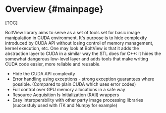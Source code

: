 Overview {#mainpage}
========
[TOC]

BoltView library aims to serve as a set of tools set for basic image manipulation in CUDA environment. It's purpose is to hide complexity introduced by CUDA API without losing control of memory management, kernel execution, etc. One may look at BoltView is that it adds the abstraction layer to CUDA in a similar way the STL does for C++: it hides the somewhat dangerous low-level layer and adds tools that make writing CUDA code easier, more reliable and reusable.

- Hide the CUDA API complexity
- Error handling using exceptions - strong exception guarantees where possible. (Compared to plain CUDA which uses error codes)
- Full control over GPU memory allocations in a safe way
- Resource Acquisition Is Initialization (RAII) wrappers
- Easy interoperability with other party image processing libraries (succesfuly used with ITK and Numpy for example)


